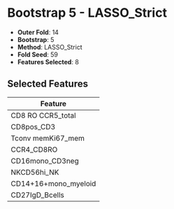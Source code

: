 # Bootstrap 5 - LASSO_Strict

- **Outer Fold**: 14
- **Bootstrap**: 5
- **Method**: LASSO_Strict
- **Fold Seed**: 59
- **Features Selected**: 8

## Selected Features

| Feature |
|---------|
| CD8 RO CCR5_total |
| CD8pos_CD3 |
| Tconv memKi67_mem |
| CCR4_CD8RO |
| CD16mono_CD3neg |
| NKCD56hi_NK |
| CD14+16+mono_myeloid |
| CD27IgD_Bcells |
